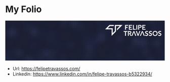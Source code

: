 # My Folio

![Screenshot](https://github.com/felipetr/portfolio/blob/main/src/assets/images/cover.jpg?raw=true)

- Url: https://felipetravassos.com/
- Linkedin: https://www.linkedin.com/in/felipe-travassos-b5322934/
